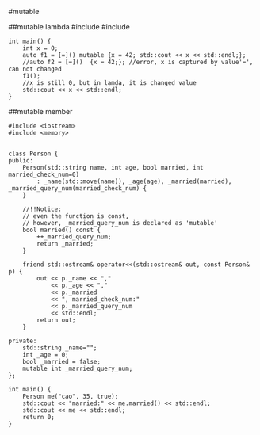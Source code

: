 #mutable

##mutable lambda
	#include <iostream>
	#include <functional>
	
	int main() {
	    int x = 0;
	    auto f1 = [=]() mutable {x = 42; std::cout << x << std::endl;};
	    //auto f2 = [=]()  {x = 42;}; //error, x is captured by value'=', can not changed
	    f1();
	    //x is still 0, but in lamda, it is changed value
	    std::cout << x << std::endl;
	}

##mutable member
	
	#include <iostream>
	#include <memory>
	
	
	class Person {
	public:
	    Person(std::string name, int age, bool married, int married_check_num=0) 
	        : _name(std::move(name)), _age(age), _married(married), _married_query_num(married_check_num) { 
	    }
	
	    //!!Notice:
	    // even the function is const, 
	    // however, _married_query_num is declared as 'mutable'
	    bool married() const {
	        ++_married_query_num;
	        return _married;
	    }
	
	    friend std::ostream& operator<<(std::ostream& out, const Person& p) {
	        out << p._name << "," 
	            << p._age << "," 
	            << p._married 
	            << ", married_check_num:" 
	            << p._married_query_num
	            << std::endl;         
	        return out;
	    }
	    
	private:
	    std::string _name="";
	    int _age = 0;
	    bool _married = false;
	    mutable int _married_query_num;
	};
	
	int main() {
	    Person me("cao", 35, true);
	    std::cout << "married:" << me.married() << std::endl;
	    std::cout << me << std::endl;
	    return 0;
	}